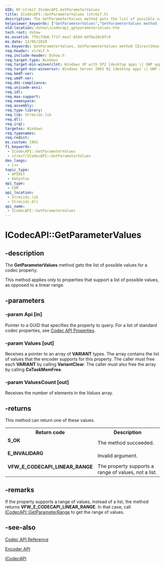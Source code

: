```yaml
---
UID: NF:strmif.ICodecAPI.GetParameterValues
title: ICodecAPI::GetParameterValues (strmif.h)
description: The GetParameterValues method gets the list of possible values for a codec property.
helpviewer_keywords: ["GetParameterValues","GetParameterValues method [DirectShow]","GetParameterValues method [DirectShow]","ICodecAPI interface","ICodecAPI interface [DirectShow]","GetParameterValues method","ICodecAPI.GetParameterValues","ICodecAPI::GetParameterValues","ICodecAPIGetParameterValues","dshow.icodecapi_getparametervalues","strmif/ICodecAPI::GetParameterValues"]
old-location: dshow\icodecapi_getparametervalues.htm
tech.root: dshow
ms.assetid: 7f6c7db8-f71f-4ea7-8584-0df6e28c0fc9
ms.date: 12/05/2018
ms.keywords: GetParameterValues, GetParameterValues method [DirectShow], GetParameterValues method [DirectShow],ICodecAPI interface, ICodecAPI interface [DirectShow],GetParameterValues method, ICodecAPI.GetParameterValues, ICodecAPI::GetParameterValues, ICodecAPIGetParameterValues, dshow.icodecapi_getparametervalues, strmif/ICodecAPI::GetParameterValues
req.header: strmif.h
req.include-header: Dshow.h
req.target-type: Windows
req.target-min-winverclnt: Windows XP with SP2 [desktop apps \| UWP apps]
req.target-min-winversvr: Windows Server 2003 R2 [desktop apps \| UWP apps]
req.kmdf-ver: 
req.umdf-ver: 
req.ddi-compliance: 
req.unicode-ansi: 
req.idl: 
req.max-support: 
req.namespace: 
req.assembly: 
req.type-library: 
req.lib: Strmiids.lib
req.dll: 
req.irql: 
targetos: Windows
req.typenames: 
req.redist: 
ms.custom: 19H1
f1_keywords:
 - ICodecAPI::GetParameterValues
 - strmif/ICodecAPI::GetParameterValues
dev_langs:
 - c++
topic_type:
 - APIRef
 - kbSyntax
api_type:
 - COM
api_location:
 - Strmiids.lib
 - Strmiids.dll
api_name:
 - ICodecAPI::GetParameterValues
---
```


# ICodecAPI::GetParameterValues


## -description

The <b>GetParameterValues</b> method gets the list of possible values for a codec property.

This method applies only to properties that support a list of possible values, as opposed to a linear range.

## -parameters

### -param Api [in]

Pointer to a GUID that specifies the property to query. For a list of standard codec properties, see <a href="/windows/desktop/DirectShow/codec-api-properties">Codec API Properties</a>.

### -param Values [out]

Receives a pointer to an array of <b>VARIANT</b> types. The array contains the list of values that the encoder supports for this property. The caller must free each <b>VARIANT</b> by calling <b>VariantClear</b>. The caller must also free the array by calling  <b>CoTaskMemFree</b>.

### -param ValuesCount [out]

Receives the number of elements in the <i>Values</i> array.

## -returns

This method can return one of these values.

<table>
<tr>
<th>Return code</th>
<th>Description</th>
</tr>
<tr>
<td width="40%">
<dl>
<dt><b>S_OK</b></dt>
</dl>
</td>
<td width="60%">
The method succeeded.

</td>
</tr>
<tr>
<td width="40%">
<dl>
<dt><b>E_INVALIDARG</b></dt>
</dl>
</td>
<td width="60%">
Invalid argument.

</td>
</tr>
<tr>
<td width="40%">
<dl>
<dt><b>VFW_E_CODECAPI_LINEAR_RANGE</b></dt>
</dl>
</td>
<td width="60%">
The property supports a range of values, not a list.

</td>
</tr>
</table>

## -remarks

If the property supports a range of values, instead of a list, the method returns  <b>VFW_E_CODECAPI_LINEAR_RANGE</b>. In that case, call <a href="/windows/desktop/api/strmif/nf-strmif-icodecapi-getparameterrange">ICodecAPI::GetParameterRange</a> to get the range of values.

## -see-also

<a href="/windows/desktop/DirectShow/codec-api-reference">Codec API Reference</a>



<a href="/windows/desktop/DirectShow/encoder-api">Encoder API</a>



<a href="/windows/desktop/api/strmif/nn-strmif-icodecapi">ICodecAPI</a>

